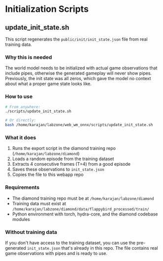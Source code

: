 # Initialization Scripts

## update_init_state.sh

This script regenerates the `public/init/init_state.json` file from real training data.

### Why this is needed

The world model needs to be initialized with actual game observations that include pipes, otherwise the generated gameplay will never show pipes. Previously, the init state was all zeros, which gave the model no context about what a proper game state looks like.

### How to use

```bash
# From anywhere:
./scripts/update_init_state.sh

# Or directly:
bash /home/karajan/labzone/web_wm_onnx/scripts/update_init_state.sh
```

### What it does

1. Runs the export script in the diamond training repo (`/home/karajan/labzone/diamond`)
2. Loads a random episode from the training dataset
3. Extracts 4 consecutive frames (T=4) from a good episode
4. Saves these observations to `init_state.json`
5. Copies the file to this webapp repo

### Requirements

- The diamond training repo must be at `/home/karajan/labzone/diamond`
- Training data must exist at `/home/karajan/labzone/diamond/data/flappybird_processed/train/`
- Python environment with torch, hydra-core, and the diamond codebase modules

### Without training data

If you don't have access to the training dataset, you can use the pre-generated `init_state.json` that's already in this repo. The file contains real game observations with pipes and is ready to use.
